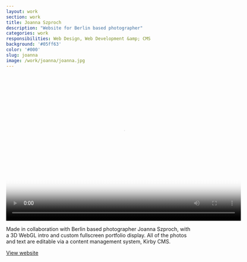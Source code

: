 ```yaml
---
layout: work
section: work
title: Joanna Szproch
description: "Website for Berlin based photographer"
categories: work
responsibilities: Web Design, Web Development &amp; CMS
background: '#05ff63'
color: '#000'
slug: joanna
image: /work/joanna/joanna.jpg
---
```


<div>
  <video id="joanna" class="browser_img" title="Joanna Szproch"
    preload="auto" width="640" height="400" poster="{{ site.root }}{{ page.image }}" data-setup="{}">
    <source src="{{ site.root }}/work/joanna/joanna.mp4" type='video/mp4'>
  </video>
</div>

Made in collaboration with Berlin based photographer Joanna Szproch, with a 3D WebGL intro and custom fullscreen portfolio display. All of the photos and text are editable via a content management system, Kirby CMS.

<a href="http://joannaszproch.com" class="button" rel="external">View website</a>
